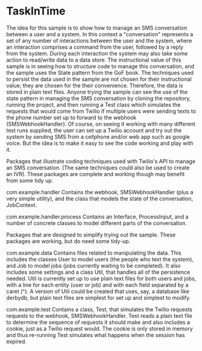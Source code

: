 # TaskInTime

The idea for this sample is to show how to manage an SMS conversation between a user and a system. In this context a "conversation" represents a set of any number of interactions between the user and the system, where an interaction comprises a command from the user, followed by a reply from the system. During each interaction the system may also take some action to read/write data to a data store.
The instructional value of this sample is in seeing how to structure code to manage this conversation, and the sample uses the State pattern from the GoF book.
The techniques used to persist the data used in the sample are not chosen for their instructional value; they are chosen for the their convenience. Therefore, the data is stored in plain text files. Anyone trying the sample can see the use of the state pattern in managing the SMS conversation by cloning the repository, running the project, and then running a Test class which simulates the requests that would come from Twilio if multiple users were sending texts to the phone number set up to forward to the webhook (SMSWebhookHandler).
Of course, on seeing it working with many different test runs supplied, the user can set up a Twilio account and try out the system by sending SMS from a cellphone and/or web app such as google voice. But the idea is to make it easy to see the code working and play with it.

Packages that illustrate coding techniques used with Twilio's API to manage an SMS conversation. (The same techniques could also be used to create an IVR).
These packages are complete and working though may benefit from some tidy up.

com.example.handler
Contains the webhook, SMSWebhookHandler (plus a very simple utility), and the class that models the state of the conversation, JobContext.

com.example.handler.process
Contains an Interface, ProcessInput, and a number of concrete classes to model different parts of the conversation.

Packages that are designed to simplify trying out the sample.
These packages are working, but do need some tidy-up.

com.example.data
Contains files related to manipulating the data. 
This includes the classes User to model users (the people who text the system), and Job to model jobs (jobs currently waiting to be completed).
It also includes some settings and a class Util, that handles all of the persistence needed.
Util is currently set up to use plain text files for both users and jobs, with a line for each entity (user or job) and with each field separated by a caret (^). A version of Util could be created that uses, say, a database like derbydb, but plain text files are simplest for set up and simplest to modify.

com.example.test
Contains a class, Test, that simulates the Twilio requests requests to the webhook, SMSWebhookHandler. Test reads a plain text file to determine the sequence of requests it should make and also includes a cookie, just as a Twilio request would. The cookie is only stored in memory and thus re-running Test simulates what happens when the session has expired.

